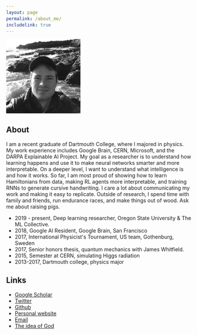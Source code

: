 ```yaml
---
layout: page
permalink: /about_me/
includelink: true
---
```


<div class="imgcap_noborder">
  <img src="/static/me-bw.png" width="40%">
</div>

## About

I am a recent graduate of Dartmouth College, where I majored in physics. My work experience includes Google Brain, CERN, Microsoft, and the DARPA Explainable AI Project. My goal as a researcher is to understand how learning happens and use it to make neural networks smarter and more interpretable. On a deeper level, I want to understand what intelligence is and how it works. So far, I am most proud of showing how to learn Hamiltonians from data, making RL agents more interpretable, and training RNNs to generate cursive handwriting. I care a lot about communicating my work and making it easy to replicate. Outside of research, I spend time with family and friends, run endurance races, and make things out of wood. Ask me about raising pigs.

* 2019 - present, Deep learning researcher, Oregon State University & The ML Collective.
* 2018, Google AI Resident, Google Brain, San Francisco
* 2017, International Physicist's Tournament, US team, Gothenburg, Sweden
* 2017, Senior honors thesis, quantum mechanics with James Whitfield.
* 2015, Semester at CERN, simulating Higgs radiation
* 2013-2017, Dartmouth college, physics major

## Links
* [Google Scholar](https://scholar.google.com/citations?user=SECnlpMAAAAJ&hl=en)
* [Twitter](https://twitter.com/samgreydanus)
* [Github](https://github.com/greydanus)
* [Personal website](/about.html)
* [Email](/static/email.txt)
* [The idea of God](/idea-of-god/)